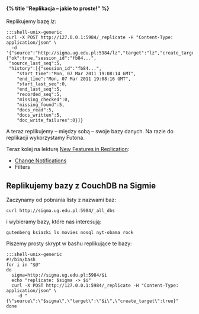 #### {% title "Replikacja – jakie to proste!" %}

Replikujemy bazę *lz*:

    :::shell-unix-generic
    curl -X POST http://127.0.0.1:5984/_replicate -H "Content-Type: application/json" \
      -d '{"source":"http://sigma.ug.edu.pl:5984/lz","target":"lz","create_target":true}'
    {"ok":true,"session_id":"fb84...",
     "source_last_seq":5,
     "history":[{"session_id":"fb84...",
        "start_time":"Mon, 07 Mar 2011 19:08:14 GMT",
        "end_time":"Mon, 07 Mar 2011 19:08:16 GMT",
        "start_last_seq":0,
        "end_last_seq":5,
        "recorded_seq":5,
        "missing_checked":0,
        "missing_found":5,
        "docs_read":5,
        "docs_written":5,
        "doc_write_failures":0}]}

A teraz replikujemy – między sobą – swoje bazy danych.
Na razie do replikacji wykorzystamy Futona.

Teraz kolej na lekturę [New Features in Replication](http://blog.couchone.com/post/468392274):

* [Change Notifications](http://guide.couchdb.org/draft/notifications.html)
* Filters


## Replikujemy bazy z CouchDB na Sigmie

Zaczynamy od pobrania listy z nazwami baz:

    curl http://sigma.ug.edu.pl:5984/_all_dbs

i wybieramy bazy, które nas interesują:

    gutenberg ksiazki ls movies nosql nyt-obama rock

Piszemy prosty skrypt w bashu replikujące te bazy:

    :::shell-unix-generic
    #!/bin/bash
    for i in "$@" 
    do 
      sigma=http://sigma.ug.edu.pl:5984/$i
      echo "replicate: $sigma -> $i"
      curl -X POST http://127.0.0.1:5984/_replicate -H "Content-Type: application/json" \
        -d "{\"source\":\"$sigma\",\"target\":\"$i\",\"create_target\":true}"
    done

